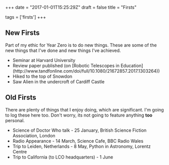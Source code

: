 +++
date = "2017-01-01T15:25:29Z"
draft = false
title = "Firsts"

tags = ['firsts']
+++

## New Firsts

Part of my ethic for Year Zero is to do new things. These are some of the new things that I've done and new things I've achieved.

<ul>
<li><i class="fa fa-angle-right" aria-hidden="true"></i> Seminar at Harvard University</li>
<li><i class="fa fa-angle-right" aria-hidden="true"></i> Review paper published (on [Robotic Telescopes in Education](http://www.tandfonline.com/doi/full/10.1080/21672857.2017.1303264))</li>
<li><i class="fa fa-angle-right" aria-hidden="true"></i> Hiked to the top of Snowdon</li>
<li><i class="fa fa-angle-right" aria-hidden="true"></i> Saw Alien in the undercroft of Cardiff Castle</li>
</ul>

## Old Firsts

There are plenty of things that I enjoy doing, which are significant. I'm going to log these here too. Don't worry, its not going to feature anything **too** personal.

<ul>
<li><i class="fa fa-angle-right" aria-hidden="true"></i> Science of Doctor Who talk - 25 January, British Science Fiction Association, London</li>
<li><i class="fa fa-angle-right" aria-hidden="true"></i> Radio Appearance - 14 March, Science Cafe, BBC Radio Wales</li>
<li><i class="fa fa-angle-right" aria-hidden="true"></i> Trip to Leiden, Netherlands - 8 May, Python in Astronomy, Lorentz Centre</li>
<li><i class="fa fa-angle-right" aria-hidden="true"></i> Trip to California (to LCO headquarters) - 1 June</li>

</ul>
